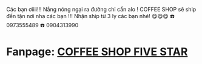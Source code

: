 Các bạn ơiiii!!!
Nắng nóng ngại ra đường chỉ cần alo ! COFFEE SHOP sẽ ship đến tận nơi nha các bạn !!!
Nhận ship từ 3 ly các bạn nhé!
😋😋😋
☎️ 0973555489
☎️ 0904313990
# Fanpage: <td>  <a href="https://www.facebook.com/Coffee-SHOP-1392415347539977/">COFFEE SHOP FIVE STAR</a></td>
